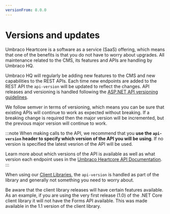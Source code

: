 ```yaml
---
versionFrom: 8.0.0
---
```


# Versions and updates

Umbraco Heartcore is a software as a service (SaaS) offering, which means that one of the benefits is that you do not have to worry about upgrades. All maintenance related to the CMS, its features and APIs are handling by Umbraco HQ.

Umbraco HQ will regularly be adding new features to the CMS and new capabilities to the REST APIs. Each time new endpoints are added to the REST API the `api-version` will be updated to reflect the changes. API releases and versioning is handled following the [ASP.NET API versioning guidelines](https://github.com/microsoft/aspnet-api-versioning). 

We follow semver in terms of versioning, which means you can be sure that existing APIs will continue to work as expected without breaking. If a breaking change is required then the major version will be incremented, but the previous major version will continue to work.

:::note
When making calls to the API, we recommend that you **use the `api-version` header to specify which version of the API you will be using**. If no version is specified the latest vesrion of the API will be used.

Learn more about which versions of the API is available as well as what version each endpoint uses in the [Umbraco Heartcore API Documentation](https://our.umbraco.com/documentation/Umbraco-Heartcore/API-Documentation/).
:::

When using our [Client Libraries](Client-libraries), the `api-version` is handled as part of the library and generally not something you need to worry about. 

Be aware that the client library releases will have certain features available. As an example, if you are using the very first release (1.0) of the .NET Core client library it will not have the Forms API available. This was made available in the 1.1 version of the client library.